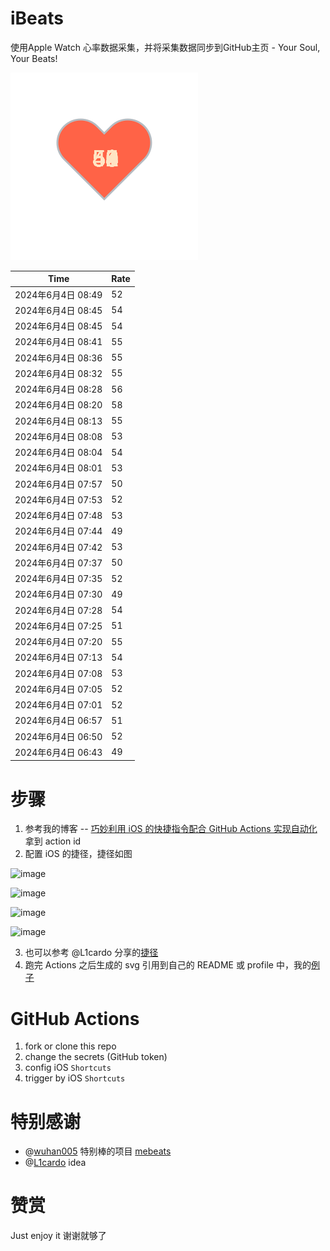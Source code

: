 # iBeats
使用Apple Watch 心率数据采集，并将采集数据同步到GitHub主页 - Your Soul, Your Beats!

![](./files/heart.svg)

<!--START_SECTION:my_heart_rate-->
| Time | Rate | 
 | ---- | ---- | 
| 2024年6月4日 08:49 | 52 |
| 2024年6月4日 08:45 | 54 |
| 2024年6月4日 08:45 | 54 |
| 2024年6月4日 08:41 | 55 |
| 2024年6月4日 08:36 | 55 |
| 2024年6月4日 08:32 | 55 |
| 2024年6月4日 08:28 | 56 |
| 2024年6月4日 08:20 | 58 |
| 2024年6月4日 08:13 | 55 |
| 2024年6月4日 08:08 | 53 |
| 2024年6月4日 08:04 | 54 |
| 2024年6月4日 08:01 | 53 |
| 2024年6月4日 07:57 | 50 |
| 2024年6月4日 07:53 | 52 |
| 2024年6月4日 07:48 | 53 |
| 2024年6月4日 07:44 | 49 |
| 2024年6月4日 07:42 | 53 |
| 2024年6月4日 07:37 | 50 |
| 2024年6月4日 07:35 | 52 |
| 2024年6月4日 07:30 | 49 |
| 2024年6月4日 07:28 | 54 |
| 2024年6月4日 07:25 | 51 |
| 2024年6月4日 07:20 | 55 |
| 2024年6月4日 07:13 | 54 |
| 2024年6月4日 07:08 | 53 |
| 2024年6月4日 07:05 | 52 |
| 2024年6月4日 07:01 | 52 |
| 2024年6月4日 06:57 | 51 |
| 2024年6月4日 06:50 | 52 |
| 2024年6月4日 06:43 | 49 |

<!--END_SECTION:my_heart_rate-->

# 步骤
1. 参考我的博客 -- [巧妙利用 iOS 的快捷指令配合 GitHub Actions 实现自动化](https://github.com/yihong0618/gitblog/issues/198) 拿到 action id
2. 配置 iOS 的捷径，捷径如图

![image](https://user-images.githubusercontent.com/15976103/122154218-0db0b480-ce97-11eb-93bb-5aec07c558dc.png)

![image](https://user-images.githubusercontent.com/15976103/122154236-186b4980-ce97-11eb-8e4b-70551a0391ae.png)

![image](https://user-images.githubusercontent.com/15976103/122154268-2d47dd00-ce97-11eb-902e-3acf292265a9.png)

![image](https://user-images.githubusercontent.com/15976103/122174055-fa144680-ceb4-11eb-9be2-3eb83cd516f7.png)

3. 也可以参考 @L1cardo 分享的[捷径](https://www.icloud.com/shortcuts/6ab6047b459c41ad822ad6b94b1c03d4)
4. 跑完 Actions 之后生成的 svg 引用到自己的 README 或 profile 中，我的[例子](https://github.com/yihong0618) 

# GitHub Actions

1. fork or clone this repo
2. change the secrets (GitHub token)
3. config iOS `Shortcuts` 
4. trigger by iOS `Shortcuts`

# 特别感谢
- @[wuhan005](https://github.com/wuhan005) 特别棒的项目 [mebeats](https://github.com/wuhan005/mebeats)
- @[L1cardo](https://github.com/L1cardo) idea

# 赞赏
Just enjoy it
谢谢就够了
